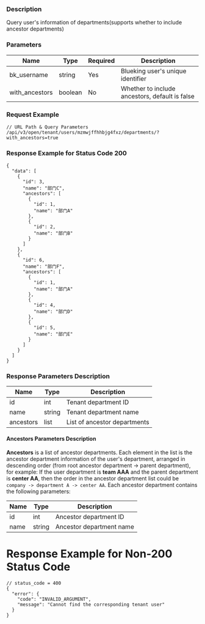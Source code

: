 ### Description

Query user's information of departments(supports whether to include ancestor departments)

### Parameters

| Name           | Type    | Required | Description                                    |
|----------------|---------|----------|------------------------------------------------|
| bk_username    | string  | Yes      | Blueking user's unique identifier              |
| with_ancestors | boolean | No       | Whether to include ancestors, default is false |

### Request Example

```
// URL Path & Query Parameters
/api/v3/open/tenant/users/mzmwjffhhbjg4fxz/departments/?with_ancestors=true
```

### Response Example for Status Code 200

```json5
{
  "data": [
    {
      "id": 3,
      "name": "部门C",
      "ancestors": [
        {
          "id": 1,
          "name": "部门A"
        },
        {
          "id": 2,
          "name": "部门B"
        }
      ]
    },
    {
      "id": 6,
      "name": "部门F",
      "ancestors": [
        {
          "id": 1,
          "name": "部门A"
        },
        {
          "id": 4,
          "name": "部门D"
        },
        {
          "id": 5,
          "name": "部门E"
        }
      ]
    }
  ]
}
```

### Response Parameters Description

| Name      | Type   | Description                  |
|-----------|--------|------------------------------|
| id        | int    | Tenant department ID         |
| name      | string | Tenant department name       |
| ancestors | list   | List of ancestor departments |

#### Ancestors Parameters Description

**Ancestors** is a list of ancestor departments. Each element in the list is the ancestor department information of the
user's department, arranged in descending order (from root ancestor department -> parent department), for
example: If the user department is **team AAA** and the parent department is **center AA**, then the order in the
ancestor department list could be `company -> department A -> center AA`. Each ancestor department contains the
following parameters:

| Name | Type   | Description              |
|------|--------|--------------------------|
| id   | int    | Ancestor department ID   |
| name | string | Ancestor department name |

# Response Example for Non-200 Status Code

```json5
// status_code = 400
{
  "error": {
    "code": "INVALID_ARGUMENT",
    "message": "Cannot find the corresponding tenant user"
  }
}
```
